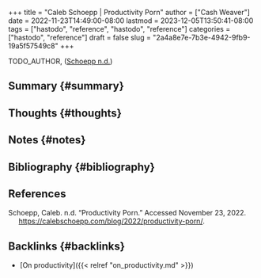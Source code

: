+++
title = "Caleb Schoepp | Productivity Porn"
author = ["Cash Weaver"]
date = 2022-11-23T14:49:00-08:00
lastmod = 2023-12-05T13:50:41-08:00
tags = ["hastodo", "reference", "hastodo", "reference"]
categories = ["hastodo", "reference"]
draft = false
slug = "2a4a8e7e-7b3e-4942-9fb9-19a5f57549c8"
+++

TODO_AUTHOR, (<a href="#citeproc_bib_item_1">Schoepp n.d.</a>)


## Summary {#summary}


## Thoughts {#thoughts}


## Notes {#notes}


## Bibliography {#bibliography}

## References

<style>.csl-entry{text-indent: -1.5em; margin-left: 1.5em;}</style><div class="csl-bib-body">
  <div class="csl-entry"><a id="citeproc_bib_item_1"></a>Schoepp, Caleb. n.d. “Productivity Porn.” Accessed November 23, 2022. <a href="https://calebschoepp.com/blog/2022/productivity-porn/">https://calebschoepp.com/blog/2022/productivity-porn/</a>.</div>
</div>


## Backlinks {#backlinks}

-   [On productivity]({{< relref "on_productivity.md" >}})
